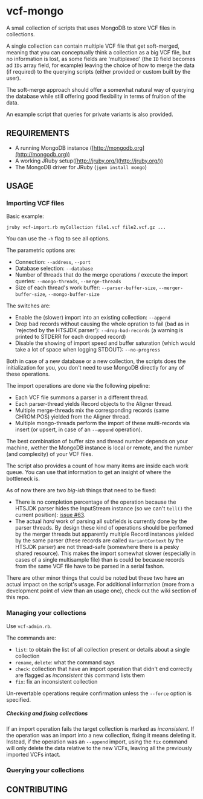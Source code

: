 vcf-mongo
=========

A small collection of scripts that uses MongoDB to store VCF files in collections.

A single collection can contain multiple VCF file that get soft-merged, meaning that you can conceptually think a collection as a big VCF file, but no information is lost, as some fields are 'multiplexed' (the `ID` field becomes ad `IDs` array field, for example) leaving the choice of how to merge the data (if required) to the querying scripts (either provided or custom built by the user).

The soft-merge approach should offer a somewhat natural way of querying the database while still offering good flexibility in terms of fruition of the data.

An example script that queries for private variants is also provided.

REQUIREMENTS
------------

* A running MongoDB instance ([http://mongodb.org](http://mongodb.org))
* A working JRuby setup([http://jruby.org/](http://jruby.org/))
* The MongoDB driver for JRuby (`jgem install mongo`)

USAGE
-----

### Importing VCF files ###

Basic example:

`jruby vcf-import.rb myCollection file1.vcf file2.vcf.gz ...`

You can use the `-h` flag to see all options.

The parametric options are:
* Connection: `--address`, `--port`
* Database selection: `--database`
* Number of threads that do the merge operations / execute the import queries: `--mongo-threads`, `--merge-threads`
* Size of each thread's work buffer: `--parser-buffer-size`, `--merger-buffer-size`, `--mongo-buffer-size`

The switches are:
* Enable the (slower) import into an existing collection: `--append`
* Drop bad records without causing the whole opration to fail (bad as in 'rejected by the HTSJDK parser'): `--drop-bad-records` (a warning is printed to STDERR for each dropped record)
* Disable the showing of import speed and buffer saturation (which would take a lot of space when logging STDOUT): `--no-progress`

Both in case of a new database or a new collection, the scripts does the initialization for you, you don't need to use MongoDB directly for any of these operations.

The import operations are done via the following pipeline:

* Each VCF file summons a parser in a different thread.
* Each parser-thread yields Record objects to the Aligner thread.
* Multiple merge-threads mix the corresponding records (same CHROM:POS) yielded from the Aligner thread.
* Multiple mongo-threads perform the import of these multi-records via insert (or upsert, in case of an `--append` operation).

The best combination of buffer size and thread number depends on your machine, wether the MongoDB instance is local or remote, and the number (and complexity) of your VCF files.

The script also provides a count of how many items are inside each work queue. You can use that information to get an insight of where the bottleneck is.

As of now there are two *big-ish* things that need to be fixed:
* There is no completion percentage of the operation because the HTSJDK parser hides the InputStream instance (so we can't `tell()` the current position): [issue #63](https://github.com/samtools/htsjdk/issues/63).
* The actual *hard* work of parsing all subfields is currently done by the parser threads. By design these kind of operations should be perfomed by the merger threads but apparently multiple Record instances yielded by the same parser (these records are called `VariantContext` by the HTSJDK parser) are not thread-safe (somewhere there is a pesky shared resource). This makes the import somewhat slower (especially in cases of a single multisample file) than is could be because records from the same VCF file have to be parsed in a serial fashon.

There are other minor things that could be noted but these two have an actual impact on the script's usage. For additional information (more from a development point of view than an usage one), check out the wiki section of this repo.


### Managing your collections ###

Use `vcf-admin.rb`. 

The commands are: 
* `list`: to obtain the list of all collection present or details about a single collection
* `rename`, `delete`: what the command says
* `check`: collection that have an import operation that didn't end correctly are flagged as *inconsistent* this command lists them
* `fix`: fix an inconsistent collection

Un-revertable operations require confirmation unless the `--force` option is specified.


##### Checking and fixing collections ####
If an import operation fails the target collection is marked as *inconsistent*.
If the operation was an import into a new collection, fixing it means deleting it.
Instead, if the operation was an `--append` import, using the `fix` command will only delete the data relative to the new VCFs, leaving all the previously imported VCFs intact.


### Querying your collections ###




CONTRIBUTING
------------








